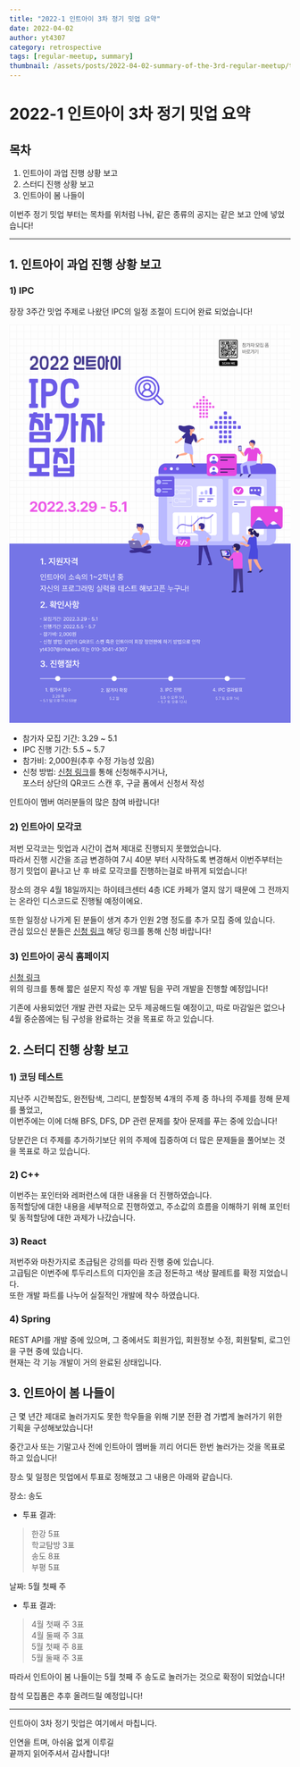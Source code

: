 ```yaml
---
title: "2022-1 인트아이 3차 정기 밋업 요약"
date: 2022-04-02
author: yt4307
category: retrospective
tags: [regular-meetup, summary]
thumbnail: /assets/posts/2022-04-02-summary-of-the-3rd-regular-meetup/thumbnail.png
---
```


# 2022-1 인트아이 3차 정기 밋업 요약

## 목차
1. 인트아이 과업 진행 상황 보고
2. 스터디 진행 상황 보고
3. 인트아이 봄 나들이

이번주 정기 밋업 부터는 목차를 위처럼 나눠, 같은 종류의 공지는 같은 보고 안에 넣었습니다!

---

## 1. 인트아이 과업 진행 상황 보고
### 1) IPC
장장 3주간 밋업 주제로 나왔던 IPC의 일정 조절이 드디어 완료 되었습니다!

![recruitment-poster](/assets/posts/2022-04-02-summary-of-the-3rd-regular-meetup/2022-IPC-participant-recruitment-poster.png)

- 참가자 모집 기간: 3.29 ~ 5.1
- IPC 진행 기간: 5.5 ~ 5.7
- 참가비: 2,000원(추후 수정 가능성 있음)
- 신청 방법: [신청 링크](https://forms.gle/UHcN3zFCiQvPYX3L7)를 통해 신청해주시거나,  
포스터 상단의 QR코드 스캔 후, 구글 폼에서 신청서 작성

인트아이 멤버 여러분들의 많은 참여 바랍니다!

### 2) 인트아이 모각코
저번 모각코는 밋업과 시간이 겹쳐 제대로 진행되지 못했었습니다.  
따라서 진행 시간을 조금 변경하여 7시 40분 부터 시작하도록 변경해서 이번주부터는 정기 밋업이 끝나고 난 후 바로 모각코를 진행하는걸로 바뀌게 되었습니다!

장소의 경우 4월 18일까지는 하이테크센터 4층 ICE 카페가 열지 않기 때문에 그 전까지는 온라인 디스코드로 진행될 예정이에요.

또한 일정상 나가게 된 분들이 생겨 추가 인원 2명 정도를 추가 모집 중에 있습니다.  
관심 있으신 분들은 [신청 링크](https://forms.gle/rggXGgX9YAYRbzP59) 해당 링크를 통해 신청 바랍니다!

### 3) 인트아이 공식 홈페이지
[신청 링크](https://forms.gle/d9vzfnmqaJYWBJbb9)  
위의 링크를 통해 짧은 설문지 작성 후 개발 팀을 꾸려 개발을 진행할 예정입니다!

기존에 사용되었던 개발 관련 자료는 모두 제공해드릴 예정이고, 따로 마감일은 없으나 4월 중순쯤에는 팀 구성을 완료하는 것을 목표로 하고 있습니다.


## 2. 스터디 진행 상황 보고
### 1) 코딩 테스트
지난주 시간복잡도, 완전탐색, 그리디, 분할정복
4개의 주제 중 하나의 주제를 정해 문제를 풀었고,  
이번주에는 이에 더해 BFS, DFS, DP 관련 문제를
찾아 문제를 푸는 중에 있습니다!

당분간은 더 주제를 추가하기보단 위의 주제에 집중하여 더 많은 문제들을 풀어보는 것을 목표로 하고 있습니다.

### 2) C++
이번주는 포인터와 레퍼런스에 대한 내용을 더 진행하였습니다.  
동적할당에 대한 내용을 세부적으로 진행하였고,
주소값의 흐름을 이해하기 위해 포인터 및
동적할당에 대한 과제가 나갔습니다.

### 3) React
저번주와 마찬가지로 초급팀은 강의를 따라 진행 중에 있습니다.  
고급팀은 이번주에 투두리스트의 디자인을 조금 정돈하고
색상 팔레트를 확정 지었습니다.  
또한 개발 파트를 나누어 실질적인 개발에 착수 하였습니다.

### 4) Spring
REST API를 개발 중에 있으며, 그 중에서도
회원가입, 회원정보 수정, 회원탈퇴, 로그인을 구현 중에 있습니다.  
현재는 각 기능 개발이 거의 완료된 상태입니다.


## 3. 인트아이 봄 나들이
근 몇 년간 제대로 놀러가지도 못한 학우들을 위해 기분 전환 겸 가볍게 놀러가기 위한 기획을 구성해보았습니다!

중간고사 또는 기말고사 전에 인트아이 멤버들 끼리 어디든 한번 놀러가는 것을 목표로 하고 있습니다!

장소 및 일정은 밋업에서 투표로 정해졌고 그 내용은 아래와 같습니다.

장소: 송도
- 투표 결과:
> 한강 5표  
> 학교탐방 3표  
> 송도 8표  
> 부평 5표  

날짜: 5월 첫째 주
- 투표 결과:
> 4월 첫째 주 3표  
> 4월 둘째 주 3표  
> 5월 첫째 주 8표  
> 5월 둘째 주 3표  

따라서 인트아이 봄 나들이는 5월 첫째 주 송도로 놀러가는 것으로 확정이 되었습니다!

참석 모집폼은 추후 올려드릴 예정입니다!

---

인트아이 3차 정기 밋업은 여기에서 마칩니다.

인연을 트며, 아쉬움 없게 이루길  
끝까지 읽어주셔서 감사합니다!